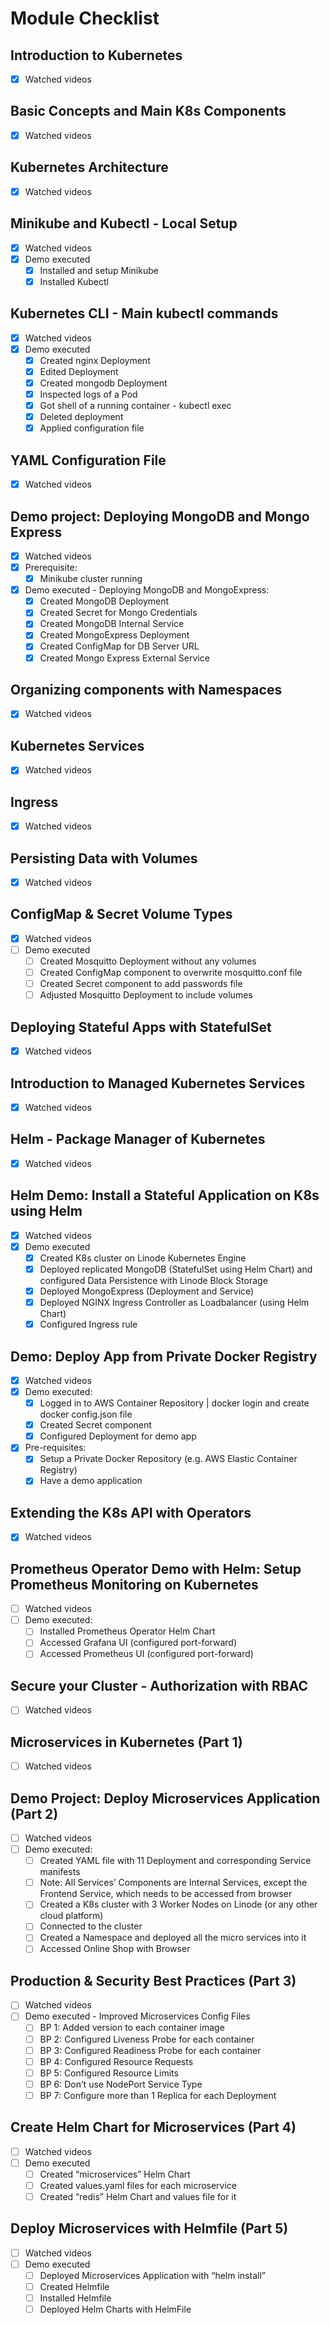 # Module Checklist 

## Introduction to Kubernetes
 - [X] Watched videos
  
## Basic Concepts and Main K8s Components
 - [X] Watched videos

## Kubernetes Architecture
 - [X] Watched videos

## Minikube and Kubectl - Local Setup
 - [X] Watched videos
 - [X] Demo executed
   - [X] Installed and setup Minikube
   - [X] Installed Kubectl

## Kubernetes CLI - Main kubectl commands
 - [X] Watched videos
 - [X] Demo executed
   - [X] Created nginx Deployment
   - [X] Edited Deployment
   - [X] Created mongodb Deployment
   - [X] Inspected logs of a Pod
   - [X] Got shell of a running container - kubectl exec
   - [X] Deleted deployment
   - [X] Applied configuration file

## YAML Configuration File
 - [X] Watched videos

## Demo project: Deploying MongoDB and Mongo Express
 - [X] Watched videos
 - [X] Prerequisite:
   - [X] Minikube cluster running
 - [X] Demo executed - Deploying MongoDB and MongoExpress:
   - [X] Created MongoDB Deployment
   - [X] Created Secret for Mongo Credentials
   - [X] Created MongoDB Internal Service
   - [X] Created MongoExpress Deployment
   - [X] Created ConfigMap for DB Server URL
   - [X] Created Mongo Express External Service

## Organizing components with Namespaces
 - [X] Watched videos

## Kubernetes Services
 - [X] Watched videos

## Ingress
 - [X] Watched videos

## Persisting Data with Volumes
 - [X] Watched videos

## ConfigMap & Secret Volume Types
 - [X] Watched videos
 - [ ] Demo executed
   - [ ] Created Mosquitto Deployment without any volumes
   - [ ] Created ConfigMap component to overwrite mosquitto.conf file
   - [ ] Created Secret component to add passwords file
   - [ ] Adjusted Mosquitto Deployment to include volumes

## Deploying Stateful Apps with StatefulSet
 - [X] Watched videos

## Introduction to Managed Kubernetes Services
 - [X] Watched videos

## Helm - Package Manager of Kubernetes
 - [X] Watched videos

## Helm Demo: Install a Stateful Application on K8s using Helm
 - [X] Watched videos
 - [X] Demo executed
   - [X] Created K8s cluster on Linode Kubernetes Engine
   - [X] Deployed replicated MongoDB (StatefulSet using Helm Chart) and configured Data Persistence with Linode Block Storage
   - [X] Deployed MongoExpress (Deployment and Service)
   - [X] Deployed NGINX Ingress Controller as Loadbalancer (using Helm Chart)
   - [X] Configured Ingress rule

## Demo: Deploy App from Private Docker Registry
 - [X] Watched videos
 - [X] Demo executed:
   - [X] Logged in to AWS Container Repository | docker login and create docker config.json file
   - [X] Created Secret component
   - [X] Configured Deployment for demo app
 - [X] Pre-requisites:
   - [X] Setup a Private Docker Repository (e.g. AWS Elastic Container Registry)
   - [X] Have a demo application

## Extending the K8s API with Operators
 - [X] Watched videos

## Prometheus Operator Demo with Helm: Setup Prometheus Monitoring on Kubernetes
 - [ ] Watched videos
 - [ ] Demo executed:
   - [ ] Installed Prometheus Operator Helm Chart
   - [ ] Accessed Grafana UI (configured port-forward)
   - [ ] Accessed Prometheus UI (configured port-forward)

## Secure your Cluster - Authorization with RBAC
 - [ ] Watched videos

## Microservices in Kubernetes (Part 1)
 - [ ] Watched videos

## Demo Project: Deploy Microservices Application (Part 2)
 - [ ] Watched videos
 - [ ] Demo executed:
   - [ ] Created YAML file with 11 Deployment and corresponding Service manifests
   - [ ] Note: All Services’ Components are Internal Services, except the Frontend Service, which needs to be accessed from browser
   - [ ] Created a K8s cluster with 3 Worker Nodes on Linode (or any other cloud platform)
   - [ ] Connected to the cluster
   - [ ] Created a Namespace and deployed all the micro services into it
   - [ ] Accessed Online Shop with Browser

## Production & Security Best Practices  (Part 3)
 - [ ] Watched videos
 - [ ] Demo executed - Improved Microservices Config Files
   - [ ] BP 1: Added version to each container image
   - [ ] BP 2: Configured Liveness Probe for each container
   - [ ] BP 3: Configured Readiness Probe for each container
   - [ ] BP 4: Configured Resource Requests
   - [ ] BP 5: Configured Resource Limits
   - [ ] BP 6: Don’t use NodePort Service Type
   - [ ] BP 7: Configure more than 1 Replica for each Deployment

## Create Helm Chart for Microservices (Part 4)
 - [ ] Watched videos
 - [ ] Demo executed
   - [ ] Created “microservices” Helm Chart
   - [ ] Created values.yaml files for each microservice
   - [ ] Created “redis” Helm Chart and values file for it

## Deploy Microservices with Helmfile (Part 5)
 - [ ] Watched videos
 - [ ] Demo executed
   - [ ] Deployed Microservices Application with “helm install”
   - [ ] Created Helmfile
   - [ ] Installed Helmfile
   - [ ] Deployed Helm Charts with HelmFile